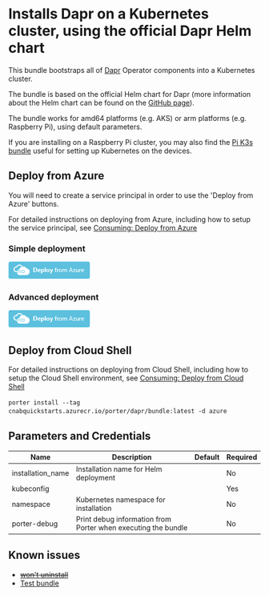 # Installs Dapr on a Kubernetes cluster, using the official Dapr Helm chart

This bundle bootstraps all of [Dapr](https://dapr.io/) Operator components into a Kubernetes cluster.

The bundle is based on the official Helm chart for Dapr (more information about the Helm chart can be found on the [GitHub page](https://github.com/dapr/dapr/tree/master/charts/dapr)).

The bundle works for amd64 platforms (e.g. AKS) or arm platforms (e.g. Raspberry Pi), using default parameters.

If you are installing on a Raspberry Pi cluster, you may also find the [Pi K3s bundle](https://github.com/Azure/azure-cnab-quickstarts/tree/master/porter/pi-k-three-s) useful for setting up Kubernetes on the devices.

## Deploy from Azure


You will need to create a service principal in order to use the 'Deploy from Azure' buttons.


For detailed instructions on deploying from Azure, including how to setup the service principal, see [Consuming: Deploy from Azure](../../docs/consuming.md#deploy-from-azure)

### Simple deployment


<a href="https://portal.azure.com/#create/Microsoft.Template/uri/https%3A%2F%2Fraw.githubusercontent.com%2FAzure%2Fazure-cnab-quickstarts%2Fmaster%2Fporter%2Fdapr%2Fazuredeploy-simple.json" target="_blank"><img src="https://raw.githubusercontent.com/endjin/CNAB.Quickstarts/master/images/Deploy-from-Azure.png"/></a>

### Advanced deployment


<a href="https://portal.azure.com/#create/Microsoft.Template/uri/https%3A%2F%2Fraw.githubusercontent.com%2FAzure%2Fazure-cnab-quickstarts%2Fmaster%2Fporter%2Fdapr%2Fazuredeploy-advanced.json" target="_blank"><img src="https://raw.githubusercontent.com/endjin/CNAB.Quickstarts/master/images/Deploy-from-Azure.png"/></a>


## Deploy from Cloud Shell


For detailed instructions on deploying from Cloud Shell, including how to setup the Cloud Shell environment, see [Consuming: Deploy from Cloud Shell](../../docs/consuming.md#deploy-from-cloud-shell)


```porter install --tag cnabquickstarts.azurecr.io/porter/dapr/bundle:latest -d azure```


## Parameters and Credentials

 | Name | Description | Default | Required | 
 | --- | --- | --- | --- | 
 | installation_name | Installation name for Helm deployment |  | No
kubeconfig |  |  | Yes
namespace | Kubernetes namespace for installation |  | No
porter-debug | Print debug information from Porter when executing the bundle |  | No | 


## Known issues

- ~~[won't uninstall](https://github.com/Azure/azure-cnab-quickstarts/issues/42)~~
- [Test bundle](https://github.com/Azure/azure-cnab-quickstarts/issues/78)
